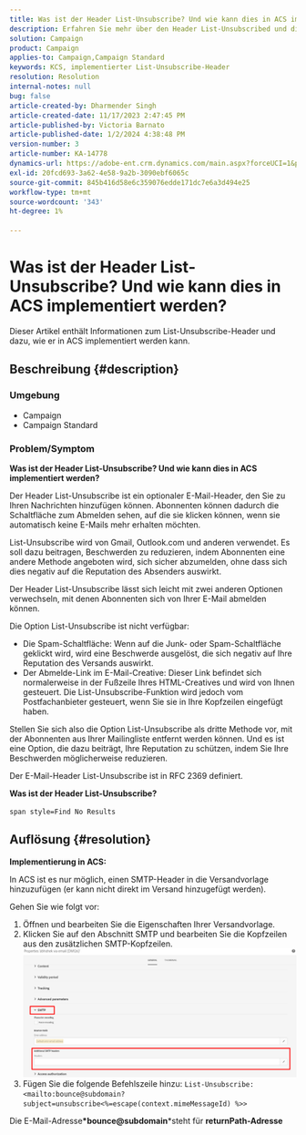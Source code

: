 ```yaml
---
title: Was ist der Header List-Unsubscribe? Und wie kann dies in ACS implementiert werden?
description: Erfahren Sie mehr über den Header List-Unsubscribed und die Implementierung in ACS.
solution: Campaign
product: Campaign
applies-to: Campaign,Campaign Standard
keywords: KCS, implementierter List-Unsubscribe-Header
resolution: Resolution
internal-notes: null
bug: false
article-created-by: Dharmender Singh
article-created-date: 11/17/2023 2:47:45 PM
article-published-by: Victoria Barnato
article-published-date: 1/2/2024 4:38:48 PM
version-number: 3
article-number: KA-14778
dynamics-url: https://adobe-ent.crm.dynamics.com/main.aspx?forceUCI=1&pagetype=entityrecord&etn=knowledgearticle&id=4c986043-5885-ee11-8179-6045bd006239
exl-id: 20fcd693-3a62-4e58-9a2b-3090ebf6065c
source-git-commit: 845b416d58e6c359076edde171dc7e6a3d494e25
workflow-type: tm+mt
source-wordcount: '343'
ht-degree: 1%

---
```


# Was ist der Header List-Unsubscribe? Und wie kann dies in ACS implementiert werden?


Dieser Artikel enthält Informationen zum List-Unsubscribe-Header und dazu, wie er in ACS implementiert werden kann.

## Beschreibung {#description}


### <b>Umgebung</b>

- Campaign
- Campaign Standard


### <b>Problem/Symptom</b>

<b>Was ist der Header List-Unsubscribe? Und wie kann dies in ACS implementiert werden?</b>

Der Header List-Unsubscribe ist ein optionaler E-Mail-Header, den Sie zu Ihren Nachrichten hinzufügen können. Abonnenten können dadurch die Schaltfläche zum Abmelden sehen, auf die sie klicken können, wenn sie automatisch keine E-Mails mehr erhalten möchten.

List-Unsubscribe wird von Gmail, Outlook.com und anderen verwendet. Es soll dazu beitragen, Beschwerden zu reduzieren, indem Abonnenten eine andere Methode angeboten wird, sich sicher abzumelden, ohne dass sich dies negativ auf die Reputation des Absenders auswirkt.

Der Header List-Unsubscribe lässt sich leicht mit zwei anderen Optionen verwechseln, mit denen Abonnenten sich von Ihrer E-Mail abmelden können.

Die Option List-Unsubscribe ist nicht verfügbar:

- Die Spam-Schaltfläche: Wenn auf die Junk- oder Spam-Schaltfläche geklickt wird, wird eine Beschwerde ausgelöst, die sich negativ auf Ihre Reputation des Versands auswirkt.
- Der Abmelde-Link im E-Mail-Creative: Dieser Link befindet sich normalerweise in der Fußzeile Ihres HTML-Creatives und wird von Ihnen gesteuert. Die List-Unsubscribe-Funktion wird jedoch vom Postfachanbieter gesteuert, wenn Sie sie in Ihre Kopfzeilen eingefügt haben.


Stellen Sie sich also die Option List-Unsubscribe als dritte Methode vor, mit der Abonnenten aus Ihrer Mailingliste entfernt werden können. Und es ist eine Option, die dazu beiträgt, Ihre Reputation zu schützen, indem Sie Ihre Beschwerden möglicherweise reduzieren.

Der E-Mail-Header List-Unsubscribe ist in RFC 2369 definiert.

<b>Was ist der Header List-Unsubscribe? </b>

`span style=Find No Results`


## Auflösung {#resolution}


<b>Implementierung in ACS:</b>

In ACS ist es nur möglich, einen SMTP-Header in die Versandvorlage hinzuzufügen (er kann nicht direkt im Versand hinzugefügt werden).

Gehen Sie wie folgt vor:

1. Öffnen und bearbeiten Sie die Eigenschaften Ihrer Versandvorlage.
2. Klicken Sie auf den Abschnitt SMTP und bearbeiten Sie die Kopfzeilen aus den zusätzlichen SMTP-Kopfzeilen.     ![](assets/52de6f31-8da9-ee11-be37-6045bd006793.png)
3. Fügen Sie die folgende Befehlszeile hinzu:    `List-Unsubscribe: <mailto:bounce@subdomain?subject=unsubscribe<%=escape(context.mimeMessageId) %>>`


Die E-Mail-Adresse<b>*bounce@subdomain</b>*steht für <b>returnPath-Adresse</b>
